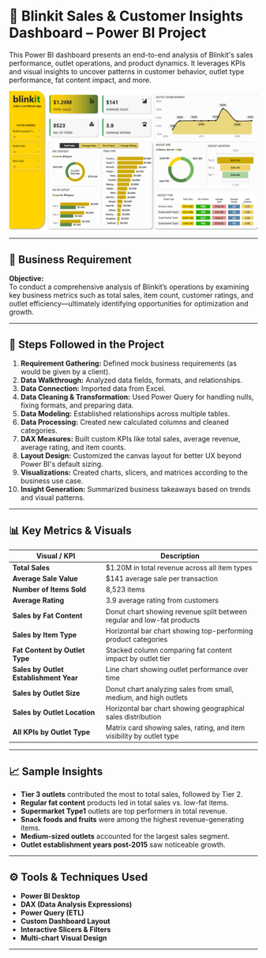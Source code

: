 # 🛒 Blinkit Sales & Customer Insights Dashboard – Power BI Project

This Power BI dashboard presents an end-to-end analysis of Blinkit's sales performance, outlet operations, and product dynamics. It leverages KPIs and visual insights to uncover patterns in customer behavior, outlet type performance, fat content impact, and more.

![Dashboard Preview](./Blinkit_Data_Analysis_Overview.png) 

---

## 📌 Business Requirement

**Objective:**  
To conduct a comprehensive analysis of Blinkit’s operations by examining key business metrics such as total sales, item count, customer ratings, and outlet efficiency—ultimately identifying opportunities for optimization and growth.

---

## 🧠 Steps Followed in the Project

1. **Requirement Gathering:** Defined mock business requirements (as would be given by a client).
2. **Data Walkthrough:** Analyzed data fields, formats, and relationships.
3. **Data Connection:** Imported data from Excel.
4. **Data Cleaning & Transformation:** Used Power Query for handling nulls, fixing formats, and preparing data.
5. **Data Modeling:** Established relationships across multiple tables.
6. **Data Processing:** Created new calculated columns and cleaned categories.
7. **DAX Measures:** Built custom KPIs like total sales, average revenue, average rating, and item counts.
8. **Layout Design:** Customized the canvas layout for better UX beyond Power BI's default sizing.
9. **Visualizations:** Created charts, slicers, and matrices according to the business use case.
10. **Insight Generation:** Summarized business takeaways based on trends and visual patterns.

---

## 📊 Key Metrics & Visuals

| Visual / KPI                         | Description                                                                 |
|-------------------------------------|-----------------------------------------------------------------------------|
| **Total Sales**                     | $1.20M in total revenue across all item types                               |
| **Average Sale Value**              | $141 average sale per transaction                                           |
| **Number of Items Sold**            | 8,523 items                                                                 |
| **Average Rating**                  | 3.9 average rating from customers                                           |
| **Sales by Fat Content**            | Donut chart showing revenue split between regular and low-fat products      |
| **Sales by Item Type**             | Horizontal bar chart showing top-performing product categories              |
| **Fat Content by Outlet Type**      | Stacked column comparing fat content impact by outlet tier                  |
| **Sales by Outlet Establishment Year** | Line chart showing outlet performance over time                           |
| **Sales by Outlet Size**            | Donut chart analyzing sales from small, medium, and high outlets            |
| **Sales by Outlet Location**        | Horizontal bar chart showing geographical sales distribution                |
| **All KPIs by Outlet Type**         | Matrix card showing sales, rating, and item visibility by outlet type       |

---

## 📈 Sample Insights

- **Tier 3 outlets** contributed the most to total sales, followed by Tier 2.
- **Regular fat content** products led in total sales vs. low-fat items.
- **Supermarket Type1** outlets are top performers in total revenue.
- **Snack foods and fruits** were among the highest revenue-generating items.
- **Medium-sized outlets** accounted for the largest sales segment.
- **Outlet establishment years post-2015** saw noticeable growth.

---

## ⚙️ Tools & Techniques Used

- **Power BI Desktop**
- **DAX (Data Analysis Expressions)**
- **Power Query (ETL)**
- **Custom Dashboard Layout**
- **Interactive Slicers & Filters**
- **Multi-chart Visual Design**

---
